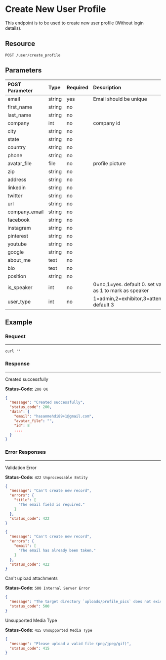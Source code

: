# Create New User Profile

This endpoint is to be used to create new user profile (Without login details).

## Resource

```
POST /user/create_profile
```

## Parameters

POST Parameter | Type   | Required | Description
:------------ | :----- | :------- | :----------
email         | string | yes      | Email should be unique
first_name    | string | no       |
last_name     | string | no       |
company       | int    | no       | company id
city          | string | no       |
state         | string | no       |
country       | string | no       |
phone         | string | no       |
avatar_file   | file   | no       | profile picture
zip           | string | no       |
address       | string | no       |
linkedin      | string | no       |
twitter       | string | no       |
url           | string | no       |
company_email | string | no       |
facebook      | string | no       |
instagram     | string | no       |
pinterest     | string | no       |
youtube       | string | no       |
google        | string | no       |
about_me      | text   | no       |
bio           | text   | no       |
position      | string | no       |
is_speaker    | int    | no       | 0=no,1=yes. default 0. set value as 1 to mark as speaker
user_type     | int    | no       | 1=admin,2=exhibitor,3=attendee. default 3

## Example

### Request

--------------------------------------------------------------------------------

```curl
curl ''
```

### Response

--------------------------------------------------------------------------------
Created successfully

**Status-Code:** `200 OK`

```json
{
  "message": "Created successfully",
  "status_code": 200,
  "data": {
    "email": "hasanmehdi89+1@gmail.com",
    "avatar_file": "",
    "id": 8
    ....
  }
}
```

### Error Responses

--------------------------------------------------------------------------------
Validation Error

**Status-Code:** `422 Unprocessable Entity`

```json
{
  "message": "Can't create new record",
  "errors": {
    "title": [
      "The email field is required."
    ]
  },
  "status_code": 422
}
```
```json
{
  "message": "Can't create new record",
  "errors": {
    "email": [
      "The email has already been taken."
    ]
  },
  "status_code": 422
}
```

Can't upload attachments

**Status-Code:** `500 Internal Server Error`

```json
{
  "message": "The target directory `uploads/profile_pics` does not exists or is not writable",
  "status_code": 500
}
```

Unsupported Media Type

**Status-Code:** `415 Unsupported Media Type`

```json
{
  "message": "Please upload a valid file (png/jpeg/gif)",
  "status_code": 415
}
```

